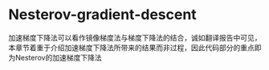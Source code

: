 # Nesterov-gradient-descent
加速梯度下降法可以看作镜像梯度法与梯度下降法的结合，诚如翻译报告中可见，本章节着重于介绍加速梯度下降法所带来的结果而非过程，因此代码部分的重点即为Nesterov的加速梯度下降法
